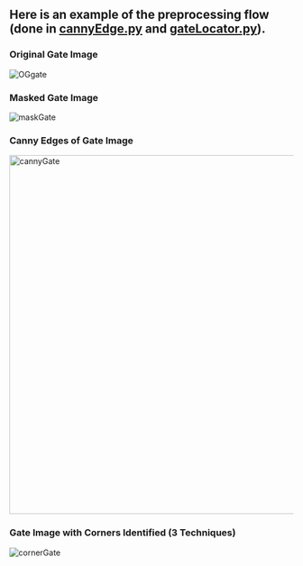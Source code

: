 ## Here is an example of the preprocessing flow (done in [cannyEdge.py](https://github.com/nrozario/aquadrone-vision/blob/dev/preprocessing/preprocessingImages/cannyEdge.py) and [gateLocator.py](https://github.com/nrozario/aquadrone-vision/blob/dev/preprocessing/preprocessingImages/gateLocator.py)).

### Original Gate Image
![OGgate](https://github.com/nrozario/aquadrone-vision/assets/9000794/675de83a-9361-4d2d-acd9-47ddef3a31a7)

### Masked Gate Image
![maskGate](https://github.com/nrozario/aquadrone-vision/assets/9000794/2714617e-42f4-48dc-a39b-f07e1aae1a72)

### Canny Edges of Gate Image
<img width="637" alt="cannyGate" src="https://github.com/nrozario/aquadrone-vision/assets/9000794/a5c2edbd-1255-431d-b5e5-766d524dea26">

### Gate Image with Corners Identified (3 Techniques)
![cornerGate](https://github.com/nrozario/aquadrone-vision/assets/9000794/e2ad31fc-a292-4212-9003-3a2e7ff1aa1b)

